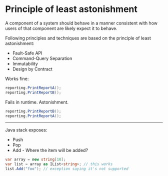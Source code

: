 # Principle of least astonishment

A component of a system should behave in a manner consistent with how users of that component are likely expect it to behave.

Following principles and techniques are based on the principle of least astonishment:
- Fault-Safe API
- Command-Query Separation
- Immutability
- Design by Contract

Works fine:
```csharp
reporting.PrintReportA();
reporting.PrintReportB();
```

Fails in runtime. Astonishment.
```csharp
reporting.PrintReportB();
reporting.PrintReportA();
```
---

Java stack exposes:
- Push
- Pop
- Add - Where the item will be added?

```csharp
var array = new string[10];
var list = array as IList<string>; // this works
list.Add("foo"); // exception saying it's not supported
```
